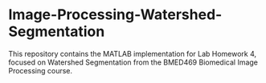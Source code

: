 # Image-Processing-Watershed-Segmentation
This repository contains the MATLAB implementation for Lab Homework 4, focused on Watershed Segmentation from the BMED469 Biomedical Image Processing course.
